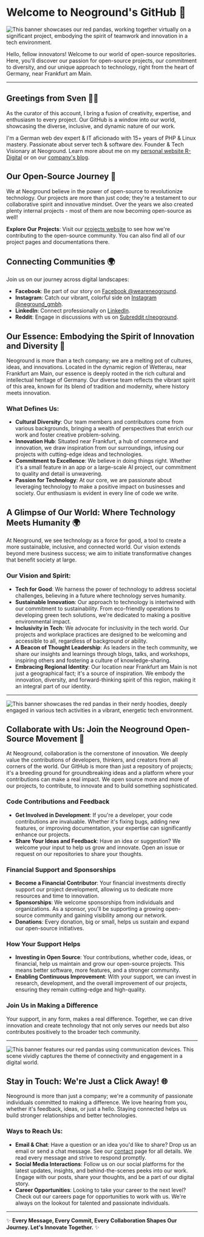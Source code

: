 # Welcome to Neoground's GitHub 🚀

![This banner showcases our red pandas, working together virtually on a significant project, embodying the spirit of teamwork and innovation in a tech environment.](https://neoground.com/assets/images/code/repo_banner.webp)

Hello, fellow innovators! Welcome to our world of open-source repositories. Here, you'll discover our passion for open-source projects, our commitment to diversity, and our unique approach to technology, right from the heart of Germany, near Frankfurt am Main.

---

## Greetings from Sven 👨‍💻

As the curator of this account, I bring a fusion of creativity, expertise, and enthusiasm to every project. Our GitHub is a window into our world, showcasing the diverse, inclusive, and dynamic nature of our work.

I'm a German web dev expert & IT aficionado with 15+ years of PHP & Linux mastery. Passionate about server tech & software dev. Founder & Tech Visionary at Neoground. Learn more about me on my [personal website R-Digital](https://reifschneider.digital?utm_src=github) or on our [company's blog](https://neoground.com/blog?utm_src=github).

## Our Open-Source Journey 🌟

We at Neoground believe in the power of open-source to revolutionize technology. Our projects are more than just code; they're a testament to our collaborative spirit and innovative mindset. Over the years we also created plenty internal projects - most of them are now becoming open-source as well!

**Explore Our Projects**: Visit our [projects website](https://neoground.com/projects?utm_src=github) to see how we're contributing to the open-source community. You can also find all of our project pages and documentations there.

## Connecting Communities 🌍

Join us on our journey across digital landscapes:

- **Facebook**: Be part of our story on [Facebook @weareneoground](https://www.facebook.com/weareneoground).
- **Instagram**: Catch our vibrant, colorful side on [Instagram @neground_gmbh](https://instagram.com/neoground_gmbh).
- **LinkedIn**: Connect professionally on [LinkedIn](https://www.linkedin.com/company/neoground-gmbh).
- **Reddit**: Engage in discussions with us on [Subreddit r/neoground](https://www.reddit.com/r/neoground).

## Our Essence: Embodying the Spirit of Innovation and Diversity 🌈

Neoground is more than a tech company; we are a melting pot of cultures, ideas, and innovations. Located in the dynamic region of Wetterau, near Frankfurt am Main, our essence is deeply rooted in the rich cultural and intellectual heritage of Germany. Our diverse team reflects the vibrant spirit of this area, known for its blend of tradition and modernity, where history meets innovation.

### What Defines Us:

- **Cultural Diversity**: Our team members and contributors come from various backgrounds, bringing a wealth of perspectives that enrich our work and foster creative problem-solving.
- **Innovation Hub**: Situated near Frankfurt, a hub of commerce and innovation, we draw inspiration from our surroundings, infusing our projects with cutting-edge ideas and technologies.
- **Commitment to Excellence**: We believe in doing things right. Whether it's a small feature in an app or a large-scale AI project, our commitment to quality and detail is unwavering.
- **Passion for Technology**: At our core, we are passionate about leveraging technology to make a positive impact on businesses and society. Our enthusiasm is evident in every line of code we write.

## A Glimpse of Our World: Where Technology Meets Humanity 🌍

At Neoground, we see technology as a force for good, a tool to create a more sustainable, inclusive, and connected world. Our vision extends beyond mere business success; we aim to initiate transformative changes that benefit society at large.

### Our Vision and Spirit:

- **Tech for Good**: We harness the power of technology to address societal challenges, believing in a future where technology serves humanity.
- **Sustainable Innovation**: Our approach to technology is intertwined with our commitment to sustainability. From eco-friendly operations to developing green tech solutions, we're dedicated to making a positive environmental impact.
- **Inclusivity in Tech**: We advocate for inclusivity in the tech world. Our projects and workplace practices are designed to be welcoming and accessible to all, regardless of background or ability.
- **A Beacon of Thought Leadership**: As leaders in the tech community, we share our insights and learnings through blogs, talks, and workshops, inspiring others and fostering a culture of knowledge-sharing.
- **Embracing Regional Identity**: Our location near Frankfurt am Main is not just a geographical fact; it's a source of inspiration. We embody the innovation, diversity, and forward-thinking spirit of this region, making it an integral part of our identity.

---

![This banner showcases the red pandas in their nerdy hoodies, deeply engaged in various tech activities in a vibrant, energetic tech environment.](https://neoground.com/assets/images/code/collaborate.webp)

## Collaborate with Us: Join the Neoground Open-Source Movement 🤝

At Neoground, collaboration is the cornerstone of innovation. We deeply value the contributions of developers, thinkers, and creators from all corners of the world. Our GitHub is more than just a repository of projects; it's a breeding ground for groundbreaking ideas and a platform where your contributions can make a real impact. We open source more and more of our projects, to contribute, to innovate and to build something sophisticated.

### Code Contributions and Feedback

- **Get Involved in Development**: If you're a developer, your code contributions are invaluable. Whether it's fixing bugs, adding new features, or improving documentation, your expertise can significantly enhance our projects.
- **Share Your Ideas and Feedback**: Have an idea or suggestion? We welcome your input to help us grow and innovate. Open an issue or request on our repositories to share your thoughts.

### Financial Support and Sponsorships

- **Become a Financial Contributor**: Your financial investments directly support our project development, allowing us to dedicate more resources and time to innovation.
- **Sponsorships**: We welcome sponsorships from individuals and organizations. As a sponsor, you'll be supporting a growing open-source community and gaining visibility among our network.
- **Donations**: Every donation, big or small, helps us sustain and expand our open-source initiatives.

### How Your Support Helps

- **Investing in Open Source**: Your contributions, whether code, ideas, or financial, help us maintain and grow our open-source projects. This means better software, more features, and a stronger community.
- **Enabling Continuous Improvement**: With your support, we can invest in research, development, and the overall improvement of our projects, ensuring they remain cutting-edge and high-quality.

### Join Us in Making a Difference

Your support, in any form, makes a real difference. Together, we can drive innovation and create technology that not only serves our needs but also contributes positively to the broader tech community.

---

![This banner features our red pandas using communication devices. This scene vividly captures the theme of connectivity and engagement in a digital world.](https://neoground.com/assets/images/code/contact.webp)

## Stay in Touch: We're Just a Click Away! 🌐

Neoground is more than just a company; we're a community of passionate individuals committed to making a difference. We love hearing from you, whether it's feedback, ideas, or just a hello. Staying connected helps us build stronger relationships and better technologies.

### Ways to Reach Us:

- **Email & Chat**: Have a question or an idea you'd like to share? Drop us an email or send a chat message. See our [contact](https://neoground.com/contact?utm_src=github) page for all details. We read every message and strive to respond promptly.
- **Social Media Interactions**: Follow us on our social platforms for the latest updates, insights, and behind-the-scenes peeks into our work. Engage with our posts, share your thoughts, and be a part of our digital story.
- **Career Opportunities**: Looking to take your career to the next level? Check out our careers page for opportunities to work with us. We're always on the lookout for talented and passionate individuals.

---

✨ **Every Message, Every Commit, Every Collaboration Shapes Our Journey. Let's Innovate Together.** ✨
